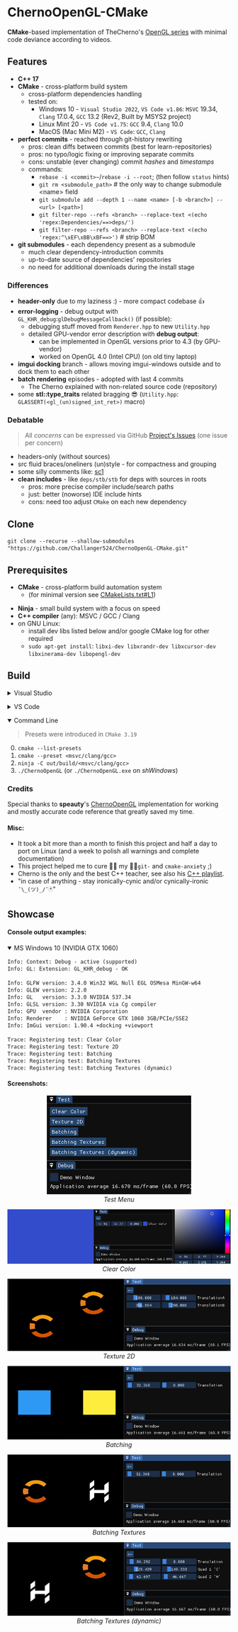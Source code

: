 # ChernoOpenGL-CMake

**CMake**-based implementation of TheCherno's [OpenGL series](https://www.youtube.com/playlist?list=PLlrATfBNZ98foTJPJ_Ev03o2oq3-GGOS2) with minimal code deviance according to videos.

## Features

- **C++ 17**
- **CMake** - cross-platform build system
	- cross-platform dependencies handling
	- tested on:
		- Windows 10 - `Visual Studio 2022`, `VS Code v1.86`: `MSVC` 19.34, `Clang` 17.0.4, `GCC` 13.2 (Rev2, Built by MSYS2 project)
		- Linux Mint 20 - `VS Code v1.75`: `GCC` 9.4, `Clang` 10.0
		- MacOS (Mac Mini M2) - `VS Code`: `GCC`, `Clang`
- **perfect commits** - reached through git-history rewriting
	- pros: clean diffs between commits (best for learn-repositories)
	- pros: no typo/logic fixing or improving separate commits
	- cons: unstable (ever changing) commit _hashes_ and _timestamps_
	- commands:
		- `rebase -i <commit>~`/`rebase -i --root`; (then follow `status` hints)
		- `git rm <submodule_path>` # the only way to change submodule \<name\> field
		- `git submodule add --depth 1 --name <name> [-b <branch>] -- <url> [<path>]`
		- `git filter-repo --refs <branch> --replace-text <(echo 'regex:Dependencies/==>deps/')`
		- `git filter-repo --refs <branch> --replace-text <(echo 'regex:^\xEF\xBB\xBF==>')` # strip BOM
- **git submodules** - each dependency present as a submodule
	- much clear dependency-introduction commits
	- up-to-date source of dependencies' repositories
	- no need for additional downloads during the install stage

### Differences

- **header-only** due to my laziness :) - more compact codebase :+1:
- **error-logging** - debug output with `GL_KHR_debug`:`glDebugMessageCallback()` (if possible):
	- debugging stuff moved from `Renderer.hpp` to new `Utility.hpp`
	- detailed GPU-vendor error description with **debug output**:
		- can be implemented in OpenGL versions prior to 4.3 (by GPU-vendor)
		- worked on OpenGL 4.0 (Intel CPU) (on old tiny laptop)
- **imgui docking** branch - allows moving imgui-windows outside and to dock them to each other
- **batch rendering** episodes - adopted with last 4 commits
	- The Cherno explained with non-related source code (repository)
- some **stl::type_traits** related bragging :sunglasses: (`Utility.hpp`: `GLASSERT(<gl_(un)signed_int_ret>)` macro)

### Debatable

> All _concerns_ can be expressed via GitHub [Project's Issues](https://github.com/Challanger524/ChernoOpenGL-CMake/issues) (one issue per concern)

- headers-only (without sources)
- src fluid braces/oneliners (un)style - for compactness and grouping
- some silly comments like: [sc1](https://github.com/Challanger524/ChernoOpenGL-CMake/blob/main/src/Utility.hpp#:~:text=//%20So%20genious%20%2D_%2D%20to%20not%20use%20unsigned%20everywhere%20//%20Metaprogramming%20%3D%3D%20my%20love%20%E2%9D%A4%EF%B8%8F)
- **clean includes** - like `deps/stb/stb` for deps with sources in roots
	- pros: more precise compiler include/search paths
	- just: better (noworse) IDE include hints
	- cons: need too adjust `CMake` on each new dependency

## Clone
``` shell
git clone --recurse --shallow-submodules "https://github.com/Challanger524/ChernoOpenGL-CMake.git"
```

## Prerequisites

- **CMake** - cross-platform build automation system
	- (for minimal version see [CMakeLists.txt#L1](CMakeLists.txt#L1))
<!-- @import "CMakeLists.txt" {line_begin=0 line_end=1} -->
- **Ninja** - small build system with a focus on speed
- **C++ compiler** (any): MSVC / GCC / Clang
- on GNU Linux:
	- install dev libs listed below and/or google CMake log for other required
	- `sudo apt-get install`: `libxi-dev libxrandr-dev libxcursor-dev libxinerama-dev libopengl-dev`

## Build

<details><summary>Visual Studio</summary>

Official documentation: [CMake projects in Visual Studio](https://learn.microsoft.com/en-us/cpp/build/cmake-projects-in-visual-studio?view=msvc-170&viewFallbackFrom=vs-2019)

> `C++ CMake tools for Windows` module must be installed (see docs [Installation](https://learn.microsoft.com/en-us/cpp/build/cmake-projects-in-visual-studio?view=msvc-170#installation) part)

0. open the project folder with _Visual Studio_ (and enable CMake via dialog prompt, if any)
0. in the upper toolbar choose `MSVC` configuration
0. Project->Configure ChernoOpenGL
0. Build->Build All
0. set `CMakeLists.txt` as _Startup Item_ via _Solution Explorer_ (or see [Debugging CMake projects](https://learn.microsoft.com/en-us/cpp/build/cmake-projects-in-visual-studio?view=msvc-170#debugging-cmake-projects) part)
0. Debug->Start Debugging
</details>

<p>
<details><summary>VS Code</summary>

Official documentation: [Get started with CMake Tools on Linux](https://code.visualstudio.com/docs/cpp/cmake-linux) (less suitable article then as for Visual Studio)

> 1.`C/C++` and 2.`CMake Tools` extensions (by Microsoft) must be installed (see docs [Prerequisites](https://code.visualstudio.com/docs/cpp/cmake-linux#_prerequisites) part)

0. open the project folder
0. configure from preset via dialog (CMake) prompt, or:
	- select preset - open Command Palette (`Ctrl+Shift+P`) and type `CMake: Select Configure Preset` then choose suitable
	- configure - open Command Palette (`Ctrl+Shift+P`) and type `CMake: Configure` (if not started automatically)
0. build - open Command Palette (`Ctrl+Shift+P`) and type `CMake: Build `(or press a _build_ (:radio_button:) button in the bottom toolbar)
0. run:
	- debug - open Command Palette (`Ctrl+Shift+P`) and type `CMake: Debug ` (or press `F5`) (or press a _debug_ :bug: (near :arrow_forward:) in the bottom toolbar)
	- launch (if debug is unavailable) - `Menu Bar->Run->Run Without Debugging` (or `Ctrl+F5`) (or :arrow_forward: button in the bottom toolbar)
</details>

<p>
<details open><summary>Command Line</summary>

> Presets were introduced in `CMake 3.19`

0. `cmake --list-presets`
0. `cmake --preset <msvc/clang/gcc>`
0. `ninja -C out/build/<msvc/clang/gcc>`
0. `./ChernoOpenGL` (or `./ChernoOpenGL.exe` on _shWindows_)
</details>

### Credits

Special thanks to **speauty**'s [ChernoOpenGL](https://github.com/speauty/ChernoOpenGL) implementation for working and mostly accurate code reference that greatly saved my time.

#### Misc:
- It took a bit more than a month to finish this project and half a day to port on Linux (and a week to polish all warnings and complete documentation)
- This project helped me to cure 👨‍⚕️ my 👩‍💻`git-` and `cmake-anxiety` ;)
- Cherno is the only and the best C++ teacher, see also his [C++ playlist](https://www.youtube.com/playlist?list=PLlrATfBNZ98dudnM48yfGUldqGD0S4FFb).
- "in case of anything - stay ironically-cynic and/or cynically-ironic `¯\_(ツ)_/¯`🃏"

## Showcase
#### Console output examples:
<details open><summary>MS Windows 10 (NVIDIA GTX 1060)</summary>

```
Info: Context: Debug - active (supported)
Info: GL: Extension: GL_KHR_debug - OK

Info: GLFW version: 3.4.0 Win32 WGL Null EGL OSMesa MinGW-w64
Info: GLEW version: 2.2.0
Info: GL   version: 3.3.0 NVIDIA 537.34
Info: GLSL version: 3.30 NVIDIA via Cg compiler
Info: GPU  vendor : NVIDIA Corporation
Info: Renderer    : NVIDIA GeForce GTX 1060 3GB/PCIe/SSE2
Info: ImGui version: 1.90.4 +docking +viewport

Trace: Registering test: Clear Color
Trace: Registering test: Texture 2D
Trace: Registering test: Batching
Trace: Registering test: Batching Textures
Trace: Registering test: Batching Textures (dynamic)
```
</details>

#### Screenshots:
<p align="center"><img alt="test_menu"        src="doc/img/test_menu.png">       <br><em>Test Menu</em></p>
<p align="center"><img alt="test-clear_color" src="doc/img/test-clear_color.png"><br><em>Clear Color</em></p>
<p align="center"><img alt="test-texture_2d"  src="doc/img/test-texture_2d.png"> <br><em>Texture 2D</em></p>
<p align="center"><img alt="test-batching"    src="doc/img/test-batching.png">   <br><em>Batching</em></p>
<p align="center"><img alt="test-batching_textures" src="doc/img/test-batching_textures.png"><br><em>Batching Textures</em></p>
<p align="center"><img alt="test-batching_textures_dynamic" src="doc/img/test-batching_textures_dynamic.png"><br><em>Batching Textures (dynamic)</em></p>
